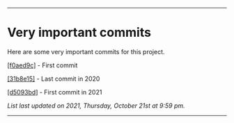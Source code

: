 
***

# Very important commits

Here are some very important commits for this project.

[[f0aed9c]](https://github.com/seanpm2001/uOffice/commit/f0aed9c68578c1da5ba8db9afc753b09c4496af2) - First commit

[[31b8e15]](https://github.com/seanpm2001/uOffice/commit/31b8e15ab26d1cd48eed5b10d1d57194498c8898) - Last commit in 2020

[[d5093bd]](https://github.com/seanpm2001/uOffice/commit/d5093bd251c9b548c7504bf343f4268258d8e38a) - First commit in 2021

_List last updated on 2021, Thursday, October 21st at 9:59 pm._

***
